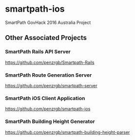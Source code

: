 # smartpath-ios
SmartPath GovHack 2016 Australia Project

## Other Associated Projects

### SmartPath Rails API Server
https://github.com/penzrgb/Smartpath-Rails

### SmartPath Route Generation Server
https://github.com/penzrgb/smartpath-server

### SmartPath iOS Client Application
https://github.com/penzrgb/smartpath-ios

### SmartPath Building Height Generator
https://github.com/penzrgb/smartpath-building-height-parser
